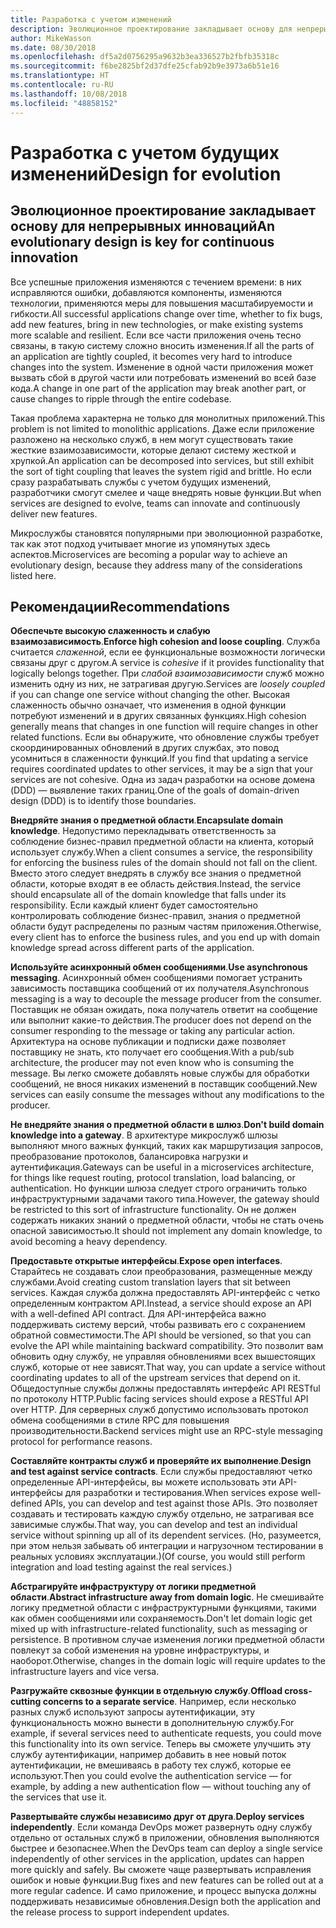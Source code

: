 ```yaml
---
title: Разработка с учетом изменений
description: Эволюционное проектирование закладывает основу для непрерывных инноваций.
author: MikeWasson
ms.date: 08/30/2018
ms.openlocfilehash: df5a2d0756295a9632b3ea336527b2fbfb35318c
ms.sourcegitcommit: f6be2825bf2d37dfe25cfab92b9e3973a6b51e16
ms.translationtype: HT
ms.contentlocale: ru-RU
ms.lasthandoff: 10/08/2018
ms.locfileid: "48858152"
---
```

# <a name="design-for-evolution"></a><span data-ttu-id="3e938-103">Разработка с учетом будущих изменений</span><span class="sxs-lookup"><span data-stu-id="3e938-103">Design for evolution</span></span>

## <a name="an-evolutionary-design-is-key-for-continuous-innovation"></a><span data-ttu-id="3e938-104">Эволюционное проектирование закладывает основу для непрерывных инноваций</span><span class="sxs-lookup"><span data-stu-id="3e938-104">An evolutionary design is key for continuous innovation</span></span>

<span data-ttu-id="3e938-105">Все успешные приложения изменяются с течением времени: в них исправляются ошибки, добавляются компоненты, изменяются технологии, применяются меры для повышения масштабируемости и гибкости.</span><span class="sxs-lookup"><span data-stu-id="3e938-105">All successful applications change over time, whether to fix bugs, add new features, bring in new technologies, or make existing systems more scalable and resilient.</span></span> <span data-ttu-id="3e938-106">Если все части приложения очень тесно связаны, в такую систему сложно вносить изменения.</span><span class="sxs-lookup"><span data-stu-id="3e938-106">If all the parts of an application are tightly coupled, it becomes very hard to introduce changes into the system.</span></span> <span data-ttu-id="3e938-107">Изменение в одной части приложения может вызвать сбой в другой части или потребовать изменений во всей базе кода.</span><span class="sxs-lookup"><span data-stu-id="3e938-107">A change in one part of the application may break another part, or cause changes to ripple through the entire codebase.</span></span>

<span data-ttu-id="3e938-108">Такая проблема характерна не только для монолитных приложений.</span><span class="sxs-lookup"><span data-stu-id="3e938-108">This problem is not limited to monolithic applications.</span></span> <span data-ttu-id="3e938-109">Даже если приложение разложено на несколько служб, в нем могут существовать такие жесткие взаимозависимости, которые делают систему жесткой и хрупкой.</span><span class="sxs-lookup"><span data-stu-id="3e938-109">An application can be decomposed into services, but still exhibit the sort of tight coupling that leaves the system rigid and brittle.</span></span> <span data-ttu-id="3e938-110">Но если сразу разрабатывать службы с учетом будущих изменений, разработчики смогут смелее и чаще внедрять новые функции.</span><span class="sxs-lookup"><span data-stu-id="3e938-110">But when services are designed to evolve, teams can innovate and continuously deliver new features.</span></span> 

<span data-ttu-id="3e938-111">Микрослужбы становятся популярными при эволюционной разработке, так как этот подход учитывает многие из упомянутых здесь аспектов.</span><span class="sxs-lookup"><span data-stu-id="3e938-111">Microservices are becoming a popular way to achieve an evolutionary design, because they address many of the considerations listed here.</span></span>

## <a name="recommendations"></a><span data-ttu-id="3e938-112">Рекомендации</span><span class="sxs-lookup"><span data-stu-id="3e938-112">Recommendations</span></span>

<span data-ttu-id="3e938-113">**Обеспечьте высокую слаженность и слабую взаимозависимость**.</span><span class="sxs-lookup"><span data-stu-id="3e938-113">**Enforce high cohesion and loose coupling**.</span></span> <span data-ttu-id="3e938-114">Служба считается *слаженной*, если ее функциональные возможности логически связаны друг с другом.</span><span class="sxs-lookup"><span data-stu-id="3e938-114">A service is *cohesive* if it provides functionality that logically belongs together.</span></span> <span data-ttu-id="3e938-115">При *слабой взаимозависимости* служб можно изменить одну из них, не затрагивая другую.</span><span class="sxs-lookup"><span data-stu-id="3e938-115">Services are *loosely coupled* if you can change one service without changing the other.</span></span> <span data-ttu-id="3e938-116">Высокая слаженность обычно означает, что изменения в одной функции потребуют изменений и в других связанных функциях.</span><span class="sxs-lookup"><span data-stu-id="3e938-116">High cohesion generally means that changes in one function will require changes in other related functions.</span></span> <span data-ttu-id="3e938-117">Если вы обнаружите, что обновление службы требует скоординированных обновлений в других службах, это повод усомниться в слаженности функций.</span><span class="sxs-lookup"><span data-stu-id="3e938-117">If you find that updating a service requires coordinated updates to other services, it may be a sign that your services are not cohesive.</span></span> <span data-ttu-id="3e938-118">Одна из задач разработки на основе домена (DDD) — выявление таких границ.</span><span class="sxs-lookup"><span data-stu-id="3e938-118">One of the goals of domain-driven design (DDD) is to identify those boundaries.</span></span>

<span data-ttu-id="3e938-119">**Внедряйте знания о предметной области**.</span><span class="sxs-lookup"><span data-stu-id="3e938-119">**Encapsulate domain knowledge**.</span></span> <span data-ttu-id="3e938-120">Недопустимо перекладывать ответственность за соблюдение бизнес-правил предметной области на клиента, который использует службу.</span><span class="sxs-lookup"><span data-stu-id="3e938-120">When a client consumes a service, the responsibility for enforcing the business rules of the domain should not fall on the client.</span></span> <span data-ttu-id="3e938-121">Вместо этого следует внедрять в службу все знания о предметной области, которые входят в ее область действия.</span><span class="sxs-lookup"><span data-stu-id="3e938-121">Instead, the service should encapsulate all of the domain knowledge that falls under its responsibility.</span></span> <span data-ttu-id="3e938-122">Если каждый клиент будет самостоятельно контролировать соблюдение бизнес-правил, знания о предметной области будут распределены по разным частям приложения.</span><span class="sxs-lookup"><span data-stu-id="3e938-122">Otherwise, every client has to enforce the business rules, and you end up with domain knowledge spread across different parts of the application.</span></span> 

<span data-ttu-id="3e938-123">**Используйте асинхронный обмен сообщениями**.</span><span class="sxs-lookup"><span data-stu-id="3e938-123">**Use asynchronous messaging**.</span></span> <span data-ttu-id="3e938-124">Асинхронный обмен сообщениями помогает устранить зависимость поставщика сообщений от их получателя.</span><span class="sxs-lookup"><span data-stu-id="3e938-124">Asynchronous messaging is a way to decouple the message producer from the consumer.</span></span> <span data-ttu-id="3e938-125">Поставщик не обязан ожидать, пока получатель ответит на сообщение или выполнит какие-то действия.</span><span class="sxs-lookup"><span data-stu-id="3e938-125">The producer does not depend on the consumer responding to the message or taking any particular action.</span></span> <span data-ttu-id="3e938-126">Архитектура на основе публикации и подписки даже позволяет поставщику не знать, кто получает его сообщения.</span><span class="sxs-lookup"><span data-stu-id="3e938-126">With a pub/sub architecture, the producer may not even know who is consuming the message.</span></span> <span data-ttu-id="3e938-127">Вы легко сможете добавлять новые службы для обработки сообщений, не внося никаких изменений в поставщик сообщений.</span><span class="sxs-lookup"><span data-stu-id="3e938-127">New services can easily consume the messages without any modifications to the producer.</span></span>

<span data-ttu-id="3e938-128">**Не внедряйте знания о предметной области в шлюз**.</span><span class="sxs-lookup"><span data-stu-id="3e938-128">**Don't build domain knowledge into a gateway**.</span></span> <span data-ttu-id="3e938-129">В архитектуре микрослужб шлюзы выполняют много важных функций, таких как маршрутизация запросов, преобразование протоколов, балансировка нагрузки и аутентификация.</span><span class="sxs-lookup"><span data-stu-id="3e938-129">Gateways can be useful in a microservices architecture, for things like request routing, protocol translation, load balancing, or authentication.</span></span> <span data-ttu-id="3e938-130">Но функции шлюза следует строго ограничить только инфраструктурными задачами такого типа.</span><span class="sxs-lookup"><span data-stu-id="3e938-130">However, the gateway should be restricted to this sort of infrastructure functionality.</span></span> <span data-ttu-id="3e938-131">Он не должен содержать никаких знаний о предметной области, чтобы не стать очень опасной зависимостью.</span><span class="sxs-lookup"><span data-stu-id="3e938-131">It should not implement any domain knowledge, to avoid becoming a heavy dependency.</span></span>

<span data-ttu-id="3e938-132">**Предоставьте открытые интерфейсы**.</span><span class="sxs-lookup"><span data-stu-id="3e938-132">**Expose open interfaces**.</span></span> <span data-ttu-id="3e938-133">Старайтесь не создавать слои преобразования, размещенные между службами.</span><span class="sxs-lookup"><span data-stu-id="3e938-133">Avoid creating custom translation layers that sit between services.</span></span> <span data-ttu-id="3e938-134">Каждая служба должна предоставлять API-интерфейс с четко определенным контрактом API.</span><span class="sxs-lookup"><span data-stu-id="3e938-134">Instead, a service should expose an API with a well-defined API contract.</span></span> <span data-ttu-id="3e938-135">Для API-интерфейса важно поддерживать систему версий, чтобы развивать его с сохранением обратной совместимости.</span><span class="sxs-lookup"><span data-stu-id="3e938-135">The API should be versioned, so that you can evolve the API while maintaining backward compatibility.</span></span> <span data-ttu-id="3e938-136">Это позволит вам обновить одну службу, не управляя обновлениями всех вышестоящих служб, которые от нее зависят.</span><span class="sxs-lookup"><span data-stu-id="3e938-136">That way, you can update a service without coordinating updates to all of the upstream services that depend on it.</span></span> <span data-ttu-id="3e938-137">Общедоступные службы должны предоставлять интерфейс API RESTful по протоколу HTTP.</span><span class="sxs-lookup"><span data-stu-id="3e938-137">Public facing services should expose a RESTful API over HTTP.</span></span> <span data-ttu-id="3e938-138">Для серверных служб допустимо использовать протокол обмена сообщениями в стиле RPC для повышения производительности.</span><span class="sxs-lookup"><span data-stu-id="3e938-138">Backend services might use an RPC-style messaging protocol for performance reasons.</span></span> 

<span data-ttu-id="3e938-139">**Составляйте контракты служб и проверяйте их выполнение**.</span><span class="sxs-lookup"><span data-stu-id="3e938-139">**Design and test against service contracts**.</span></span> <span data-ttu-id="3e938-140">Если службы предоставляют четко определенные API-интерфейсы, вы можете использовать эти API-интерфейсы для разработки и тестирования.</span><span class="sxs-lookup"><span data-stu-id="3e938-140">When services expose well-defined APIs, you can develop and test against those APIs.</span></span> <span data-ttu-id="3e938-141">Это позволяет создавать и тестировать каждую службу отдельно, не затрагивая все зависимые службы.</span><span class="sxs-lookup"><span data-stu-id="3e938-141">That way, you can develop and test an individual service without spinning up all of its dependent services.</span></span> <span data-ttu-id="3e938-142">(Но, разумеется, при этом нельзя забывать об интеграции и нагрузочном тестировании в реальных условиях эксплуатации.)</span><span class="sxs-lookup"><span data-stu-id="3e938-142">(Of course, you would still perform integration and load testing against the real services.)</span></span>

<span data-ttu-id="3e938-143">**Абстрагируйте инфраструктуру от логики предметной области**.</span><span class="sxs-lookup"><span data-stu-id="3e938-143">**Abstract infrastructure away from domain logic**.</span></span> <span data-ttu-id="3e938-144">Не смешивайте логику предметной области с инфраструктурными функциями, такими как обмен сообщениями или сохраняемость.</span><span class="sxs-lookup"><span data-stu-id="3e938-144">Don't let domain logic get mixed up with infrastructure-related functionality, such as messaging or persistence.</span></span> <span data-ttu-id="3e938-145">В противном случае изменения логики предметной области повлекут за собой изменения на уровне инфраструктуры, и наоборот.</span><span class="sxs-lookup"><span data-stu-id="3e938-145">Otherwise, changes in the domain logic will require updates to the infrastructure layers and vice versa.</span></span> 

<span data-ttu-id="3e938-146">**Разгружайте сквозные функции в отдельную службу**.</span><span class="sxs-lookup"><span data-stu-id="3e938-146">**Offload cross-cutting concerns to a separate service**.</span></span> <span data-ttu-id="3e938-147">Например, если несколько разных служб используют запросы аутентификации, эту функциональность можно вынести в дополнительную службу.</span><span class="sxs-lookup"><span data-stu-id="3e938-147">For example, if several services need to authenticate requests, you could move this functionality into its own service.</span></span> <span data-ttu-id="3e938-148">Теперь вы сможете улучшить эту службу аутентификации, например добавить в нее новый поток аутентификации, не вмешиваясь в работу тех служб, которые ее используют.</span><span class="sxs-lookup"><span data-stu-id="3e938-148">Then you could evolve the authentication service &mdash; for example, by adding a new authentication flow &mdash; without touching any of the services that use it.</span></span>

<span data-ttu-id="3e938-149">**Развертывайте службы независимо друг от друга**.</span><span class="sxs-lookup"><span data-stu-id="3e938-149">**Deploy services independently**.</span></span> <span data-ttu-id="3e938-150">Если команда DevOps может развернуть одну службу отдельно от остальных служб в приложении, обновления выполняются быстрее и безопаснее.</span><span class="sxs-lookup"><span data-stu-id="3e938-150">When the DevOps team can deploy a single service independently of other services in the application, updates can happen more quickly and safely.</span></span> <span data-ttu-id="3e938-151">Вы сможете чаще развертывать исправления ошибок и новые функции.</span><span class="sxs-lookup"><span data-stu-id="3e938-151">Bug fixes and new features can be rolled out at a more regular cadence.</span></span> <span data-ttu-id="3e938-152">И само приложение, и процесс выпуска должны поддерживать независимые обновления.</span><span class="sxs-lookup"><span data-stu-id="3e938-152">Design both the application and the release process to support independent updates.</span></span>
